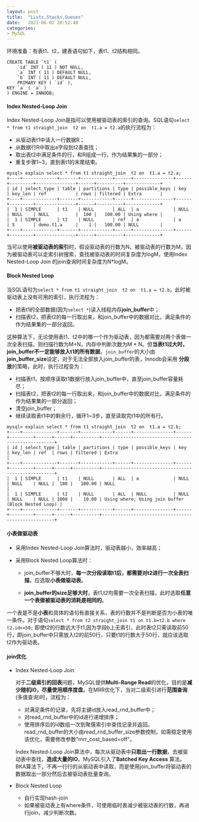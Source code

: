 ```yaml
---
layout: post
title:  "Lists,Stacks,Queues"
date:   2021-06-02 20:52:40
categories: 
- MySQL
---
```


环境准备：有表t1、t2，建表语句如下，表t1、t2结构相同。
```
CREATE TABLE `t1` (
	`id` INT ( 11 ) NOT NULL,
	`a` INT ( 11 ) DEFAULT NULL,
	`b` INT ( 11 ) DEFAULT NULL,
	PRIMARY KEY ( `id` ),
KEY `a` ( `a` ) 
) ENGINE = INNODB;
```



#### Index Nested-Loop Join

Index Nested-Loop Join是指可以使用被驱动表的索引的查询。SQL语句`select * from t1 straight_join  t2 on  t1.a = t2.a`的执行流程为：

* 从驱动表t1中读入一行数据R；
* 从数据行R中取出a字段到t2表查找；
* 取出表t2中满足条件的行，和R组成一行，作为结果集的一部分；
* 重复步骤1~3，直到表t1的末尾结束。

```
mysql> explain select * from t1 straight_join  t2 on  t1.a = t2.a;
+----+-------------+-------+------------+------+---------------+------+---------+---------------+------+----------+-------------+
| id | select_type | table | partitions | type | possible_keys | key  | key_len | ref           | rows | filtered | Extra       |
+----+-------------+-------+------------+------+---------------+------+---------+---------------+------+----------+-------------+
|  1 | SIMPLE      | t1    | NULL       | ALL  | a             | NULL | NULL    | NULL          |  100 |   100.00 | Using where |
|  1 | SIMPLE      | t2    | NULL       | ref  | a             | a    | 5       | demo.t1.a     |    1 |   100.00 | NULL        |
+----+-------------+-------+------------+------+---------------+------+---------+---------------+------+----------+-------------+
```

当可以使用**被驱动表的索引**时，假设驱动表的行数为N，被驱动表的行数为M，因为被驱动表可以走索引树搜索，查找被驱动表的时间复杂度为logM，使用Index Nested-Loop Join
的join查询时间复杂度为N*logM。


#### Block Nested Loop


当SQL语句为`select * from t1 straight_join  t2 on  t1.a = t2.b`，此时被驱动表上没有可用的索引，执行流程为：

* 把表t1的全部数据(因为`select *`)读入线程内存**join_buffer**中；
* 扫描表t2，把表t2的每一行取出来，和join_buffer中的数据对比，满足条件的作为结果集的一部分返回。


这种算法下，无论使用表t1、t2中的哪一个作为驱动表，因为都需要对两个表做一次全表扫描，则扫描行数为M+N，内存中判断次数为M * N。但**当表t1过大时，
join_buffer不一定能够放入t1的所有数据**，`join_buffer`的大小由**join_buffer_size**设定，对于无法全部放入join_buffer的表，Innodb会采用
**分段放**的策略，此时，执行过程变为：

* 扫描表t1，按顺序读取t1数据行放入join_buffer中，直至join_buffer容量耗尽；
* 扫描表t2，把表t2的每一行取出来，和join_buffer中的数据对比，满足条件的作为结果集的一部分返回；
* 清空join_buffer；
* 继续读取表t1中的剩余行，循环1~3步，直至读取完t1中的所有行。

```
mysql> explain select * from t1 straight_join  t2 on  t1.a = t2.b;
+----+-------------+-------+------------+------+---------------+------+---------+------+------+----------+----------------------------------------------------+
| id | select_type | table | partitions | type | possible_keys | key  | key_len | ref  | rows | filtered | Extra                                              |
+----+-------------+-------+------------+------+---------------+------+---------+------+------+----------+----------------------------------------------------+
|  1 | SIMPLE      | t1    | NULL       | ALL  | a             | NULL | NULL    | NULL |  100 |   100.00 | NULL                                               |
|  1 | SIMPLE      | t2    | NULL       | ALL  | NULL          | NULL | NULL    | NULL | 1000 |    10.00 | Using where; Using join buffer (Block Nested Loop) |
+----+-------------+-------+------------+------+---------------+------+---------+------+------+----------+----------------------------------------------------+
```

#### 小表做驱动表

* 采用Index Nested-Loop Join算法时，驱动表越小，效率越高；

* 采用Block Nested Loop算法时：

    * join_buffer不够大时，**每一次分段读取t1后，都需要对t2进行一次全表扫描**，应选取**小表做驱动表**。

    * **join_buffer的size足够大时**，表t1,t2均需要一次全表扫描，此时选取**任意一个表做被驱动表的消耗是相同的**。
    
一个表是不是**小表**和具体的语句有直接关系，表的行数并不是判断是否为小表的唯一条件。对于语句`select * from t2 straight_join t1 on t1.b=t2.b where t2.id<=50;`
即使t2的行数远大于t1,因为字段b上无索引，此时表t2只需读取前50行，即join_buffer中只需放入t2的前50行，只要t1的行数大于50行，就应该选取t2作为驱动表。   


#### join优化

* Index Nested-Loop Join

    对于**二级索引的回表**问题，MySQL提供**Multi-Range Read**的优化，目的是**减少随机IO，尽量使用顺序度盘**。在MRR优化下，当对二级索引进行**范围查询**(多值查询)时，流程为：
    * 对满足条件的记录，先将主键id放入read_rnd_buffer中；
    * 对read_rnd_buffer中的id进行递增排序；
    * 使用排序后的id数组一次到聚簇索引中查找记录并返回。
    read_rnd_buffer的大小由read_rnd_buffer_size参数控制，如需稳定使用该优化，需要修改参数"mrr_cost_based=off"。
    
    Index Nested-Loop Join算法中，每次从驱动表中**只取出一行数据**，去被驱动表中查找，**造成大量的IO**。MySQL引入了**Batched Key Access**
    算法。BKA算法下，不再一行行的从驱动表中读取，而是使用join_buffer将驱动表的数据取出一部分然后去被驱动表批量查询。



* Block Nested Loop
    
    * 自行实现hash-join
    * 如果被驱动表上有where条件，可使用临时表减少被驱动表的行数，再进行join，减少判断次数。       